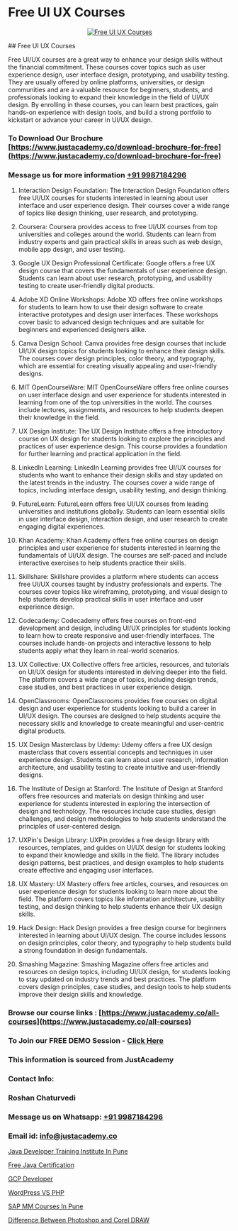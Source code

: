 # Free UI UX Courses

<p align="center">
  <a href="https://justacademy.co/all-courses">
    <img src="https://i.ibb.co/P5KtSQ2/ui-ux.png" alt="Free UI UX Courses">
  </a>
</p>
## Free UI UX Courses

Free UI/UX courses are a great way to enhance your design skills without the financial commitment. These courses cover topics such as user experience design, user interface design, prototyping, and usability testing. They are usually offered by online platforms, universities, or design communities and are a valuable resource for beginners, students, and professionals looking to expand their knowledge in the field of UI/UX design. By enrolling in these courses, you can learn best practices, gain hands-on experience with design tools, and build a strong portfolio to kickstart or advance your career in UI/UX design.
### To Download Our Brochure [https://www.justacademy.co/download-brochure-for-free](https://www.justacademy.co/download-brochure-for-free)
### Message us for more information [+91 9987184296](https://api.whatsapp.com/send?phone=919987184296)
1) Interaction Design Foundation:
The Interaction Design Foundation offers free UI/UX courses for students interested in learning about user interface and user experience design. Their courses cover a wide range of topics like design thinking, user research, and prototyping.

2) Coursera:
Coursera provides access to free UI/UX courses from top universities and colleges around the world. Students can learn from industry experts and gain practical skills in areas such as web design, mobile app design, and user testing.

3) Google UX Design Professional Certificate:
Google offers a free UX design course that covers the fundamentals of user experience design. Students can learn about user research, prototyping, and usability testing to create user-friendly digital products.

4) Adobe XD Online Workshops:
Adobe XD offers free online workshops for students to learn how to use their design software to create interactive prototypes and design user interfaces. These workshops cover basic to advanced design techniques and are suitable for beginners and experienced designers alike.

5) Canva Design School:
Canva provides free design courses that include UI/UX design topics for students looking to enhance their design skills. The courses cover design principles, color theory, and typography, which are essential for creating visually appealing and user-friendly designs.

6) MIT OpenCourseWare:
MIT OpenCourseWare offers free online courses on user interface design and user experience for students interested in learning from one of the top universities in the world. The courses include lectures, assignments, and resources to help students deepen their knowledge in the field.

7) UX Design Institute:
The UX Design Institute offers a free introductory course on UX design for students looking to explore the principles and practices of user experience design. This course provides a foundation for further learning and practical application in the field.

8) LinkedIn Learning:
LinkedIn Learning provides free UI/UX courses for students who want to enhance their design skills and stay updated on the latest trends in the industry. The courses cover a wide range of topics, including interface design, usability testing, and design thinking.

9) FutureLearn:
FutureLearn offers free UI/UX courses from leading universities and institutions globally. Students can learn essential skills in user interface design, interaction design, and user research to create engaging digital experiences.

10) Khan Academy:
Khan Academy offers free online courses on design principles and user experience for students interested in learning the fundamentals of UI/UX design. The courses are self-paced and include interactive exercises to help students practice their skills.

11) Skillshare:
Skillshare provides a platform where students can access free UI/UX courses taught by industry professionals and experts. The courses cover topics like wireframing, prototyping, and visual design to help students develop practical skills in user interface and user experience design.

12) Codecademy:
Codecademy offers free courses on front-end development and design, including UI/UX principles for students looking to learn how to create responsive and user-friendly interfaces. The courses include hands-on projects and interactive lessons to help students apply what they learn in real-world scenarios.

13) UX Collective:
UX Collective offers free articles, resources, and tutorials on UI/UX design for students interested in delving deeper into the field. The platform covers a wide range of topics, including design trends, case studies, and best practices in user experience design.

14) OpenClassrooms:
OpenClassrooms provides free courses on digital design and user experience for students looking to build a career in UI/UX design. The courses are designed to help students acquire the necessary skills and knowledge to create meaningful and user-centric digital products.

15) UX Design Masterclass by Udemy:
Udemy offers a free UX design masterclass that covers essential concepts and techniques in user experience design. Students can learn about user research, information architecture, and usability testing to create intuitive and user-friendly designs.

16) The Institute of Design at Stanford:
The Institute of Design at Stanford offers free resources and materials on design thinking and user experience for students interested in exploring the intersection of design and technology. The resources include case studies, design challenges, and design methodologies to help students understand the principles of user-centered design.

17) UXPin's Design Library:
UXPin provides a free design library with resources, templates, and guides on UI/UX design for students looking to expand their knowledge and skills in the field. The library includes design patterns, best practices, and design examples to help students create effective and engaging user interfaces.

18) UX Mastery:
UX Mastery offers free articles, courses, and resources on user experience design for students looking to learn more about the field. The platform covers topics like information architecture, usability testing, and design thinking to help students enhance their UX design skills.

19) Hack Design:
Hack Design provides a free design course for beginners interested in learning about UI/UX design. The course includes lessons on design principles, color theory, and typography to help students build a strong foundation in design fundamentals.

20) Smashing Magazine:
Smashing Magazine offers free articles and resources on design topics, including UI/UX design, for students looking to stay updated on industry trends and best practices. The platform covers design principles, case studies, and design tools to help students improve their design skills and knowledge.

### Browse our course links : [https://www.justacademy.co/all-courses](https://www.justacademy.co/all-courses) 
### To Join our FREE DEMO Session - [Click Here](https://www.justacademy.co/register-for-course-demo)


### This information is sourced from JustAcademy
### Contact Info:
### Roshan Chaturvedi
### Message us on Whatsapp: [+91 9987184296](https://api.whatsapp.com/send?phone=919987184296)
### Email id: [info@justacademy.co](mailto:info@justacademy.co)
                
[Java Developer Training Institute In Pune](https://www.linkedin.com/pulse/java-developer-training-institute-pune-justacademy-liverpool-7yh6f?trackingId=iUkNUfSMAw0zLyHAYrC9cA%3D%3D&lipi=urn%3Ali%3Apage%3Ad_flagship3_company_admin%3BeTOZKBOtR5Sz3gxxSDhWug%3D%3D)

[Free Java Certification](https://www.linkedin.com/pulse/free-java-certification-justacademy-beangaluru-mwl7c/)

[GCP Developer](https://medium.com/@mistersumit961/gcp-developer-5d8bf57aae59)

[WordPress VS PHP](https://medium.com/@justacademytraining/wordpress-vs-php-7035173eadae)

[SAP MM Courses In Pune](https://justacademyin.github.io/Articles/SAP-MM-Courses-In-Pune)

[Difference Between Photoshop and Corel DRAW](https://justacademyin.github.io/justacademy/difference-between-photoshop-and-corel-draw)

